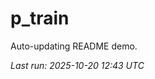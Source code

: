 # p_train

Auto-updating README demo.

<!--START_SECTION:status-->
_Last run: 2025-10-20 12:43 UTC_
<!--END_SECTION:status-->







































































































































































































































































































































































































































































































































































































































































































































































































































































































































































































































































































































































































































































































































































































































